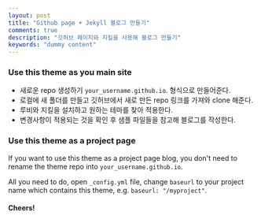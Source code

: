 ```yaml
---
layout: post
title: "Github page + Jekyll 블로그 만들기"
comments: true
description: "깃허브 페이지와 지킬을 사용해 블로그 만들기"
keywords: "dummy content"
---
```


### Use this theme as you main site

- 새로운 repo 생성하기 `your_username.github.io`. 형식으로 만들어준다. 
- 로컬에 새 폴더를 만들고 깃허브에서 새로 만든 repo 링크를 가져와 clone 해준다. 
- 루비와 지킬을 설치하고 원하는 테마를 찾아 적용한다. 
- 변경사항이 적용되는 것을 확인 후 샘플 파일들을 참고해 블로그를 작성한다. 

### Use this theme as a project page

If you want to use this theme as a project page blog, you don't need to rename the theme repo into `your_username.github.io`.

All you need to do, open `_config.yml` file, change `baseurl` to your project name which contains this theme, e.g. `baseurl: "/myproject"`.

#### Cheers!
